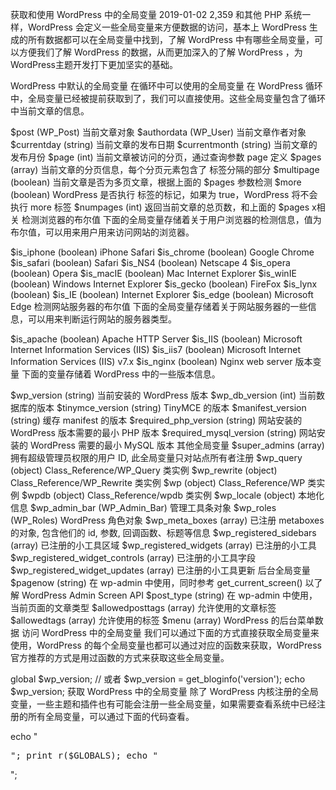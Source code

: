 获取和使用 WordPress 中的全局变量
 2019-01-02
 2,359
和其他 PHP 系统一样，WordPress 会定义一些全局变量来方便数据的访问，基本上 WordPress 生成的所有数据都可以在全局变量中找到，了解 WordPress 中有哪些全局变量，可以方便我们了解 WordPress 的数据，从而更加深入的了解 WordPress ，为 WordPress主题开发打下更加坚实的基础。

WordPress 中默认的全局变量
在循环中可以使用的全局变量
在 WordPress 循环中，全局变量已经被提前获取到了，我们可以直接使用。这些全局变量包含了循环中当前文章的信息。

$post (WP_Post) 当前文章对象
$authordata (WP_User) 当前文章作者对象
$currentday (string) 当前文章的发布日期
$currentmonth (string) 当前文章的发布月份
$page (int) 当前文章被访问的分页，通过查询参数 page 定义
$pages (array) 当前文章的分页信息，每个分页元素包含了 <!--nextpage--> 标签分隔的部分
$multipage (boolean) 当前文章是否为多页文章，根据上面的 $pages 参数检测
$more (boolean) WordPress 是否执行 <!--more--> 标签的标记，如果为 true，WordPress 将不会执行 more 标签
$numpages (int) 返回当前文章的总页数，和上面的 $pages x相关
检测浏览器的布尔值
下面的全局变量存储着关于用户浏览器的检测信息，值为布尔值，可以用来用户用来访问网站的浏览器。

$is_iphone (boolean) iPhone Safari
$is_chrome (boolean) Google Chrome
$is_safari (boolean) Safari
$is_NS4 (boolean) Netscape 4
$is_opera (boolean) Opera
$is_macIE (boolean) Mac Internet Explorer
$is_winIE (boolean) Windows Internet Explorer
$is_gecko (boolean) FireFox
$is_lynx (boolean)
$is_IE (boolean) Internet Explorer
$is_edge (boolean) Microsoft Edge
检测网站服务器的布尔值
下面的全局变量存储着关于网站服务器的一些信息，可以用来判断运行网站的服务器类型。

$is_apache (boolean) Apache HTTP Server
$is_IIS (boolean) Microsoft Internet Information Services (IIS)
$is_iis7 (boolean) Microsoft Internet Information Services (IIS) v7.x
$is_nginx (boolean) Nginx web server
版本变量
下面的变量存储着 WordPress 中的一些版本信息。

$wp_version (string) 当前安装的 WordPress 版本
$wp_db_version (int) 当前数据库的版本
$tinymce_version (string) TinyMCE 的版本
$manifest_version (string) 缓存 manifest 的版本
$required_php_version (string) 网站安装的 WordPress 版本需要的最小 PHP 版本
$required_mysql_version (string) 网站安装的 WordPress 需要的最小 MySQL 版本
其他全局变量
$super_admins (array) 拥有超级管理员权限的用户 ID, 此全局变量只对站点所有者注册
$wp_query (object) Class_Reference/WP_Query 类实例
$wp_rewrite (object) Class_Reference/WP_Rewrite 类实例
$wp (object) Class_Reference/WP 类实例
$wpdb (object) Class_Reference/wpdb 类实例
$wp_locale (object)  本地化信息
$wp_admin_bar (WP_Admin_Bar)  管理工具条对象
$wp_roles (WP_Roles) WordPress 角色对象
$wp_meta_boxes (array) 已注册 metaboxes 的对象, 包含他们的 id, 参数, 回调函数、标题等信息
$wp_registered_sidebars (array) 已注册的小工具区域
$wp_registered_widgets (array) 已注册的小工具
$wp_registered_widget_controls (array) 已注册的小工具字段
$wp_registered_widget_updates (array) 已注册的小工具更新
后台全局变量
$pagenow (string) 在 wp-admin 中使用，同时参考 get_current_screen() 以了解 WordPress Admin Screen API
$post_type (string) 在 wp-admin 中使用，当前页面的文章类型
$allowedposttags (array) 允许使用的文章标签
$allowedtags (array) 允许使用的标签
$menu (array) WordPress 的后台菜单数据
访问 WordPress 中的全局变量
我们可以通过下面的方式直接获取全局变量来使用，WordPress 的每个全局变量也都可以通过对应的函数来获取，WordPress 官方推荐的方式是用过函数的方式来获取这些全局变量。

global $wp_version;
// 或者
$wp_version = get_bloginfo('version');
echo $wp_version;
获取 WordPress 中的全局变量
除了 WordPress 内核注册的全局变量，一些主题和插件也有可能会注册一些全局变量，如果需要查看系统中已经注册的所有全局变量，可以通过下面的代码查看。

echo "<pre>";
print_r($GLOBALS);
echo "</pre>";